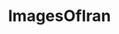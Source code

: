 ---
title: ImagesOfIran
crosslinks:
- iran
- pics
- OldSchoolCool
- EarthPorn
- iranian
- HistoryPorn
- funny
- ArtefactPorn
- HumanPorn
- MapPorn
- imagesofnetwork
- CityPorn
- travel
- td_uncensored
- whatsthisplant
- BahaiHistory
- FiveYearsAgoOnReddit
- ArchitecturePorn
- woahdude
- SyrianCirclejerkWar
---